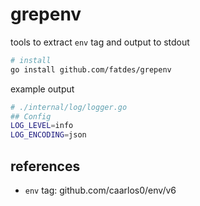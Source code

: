 # grepenv

tools to extract `env` tag and output to stdout

```bash
# install
go install github.com/fatdes/grepenv
```

example output
```bash
# ./internal/log/logger.go
## Config
LOG_LEVEL=info
LOG_ENCODING=json
```

## references

- `env` tag: github.com/caarlos0/env/v6
